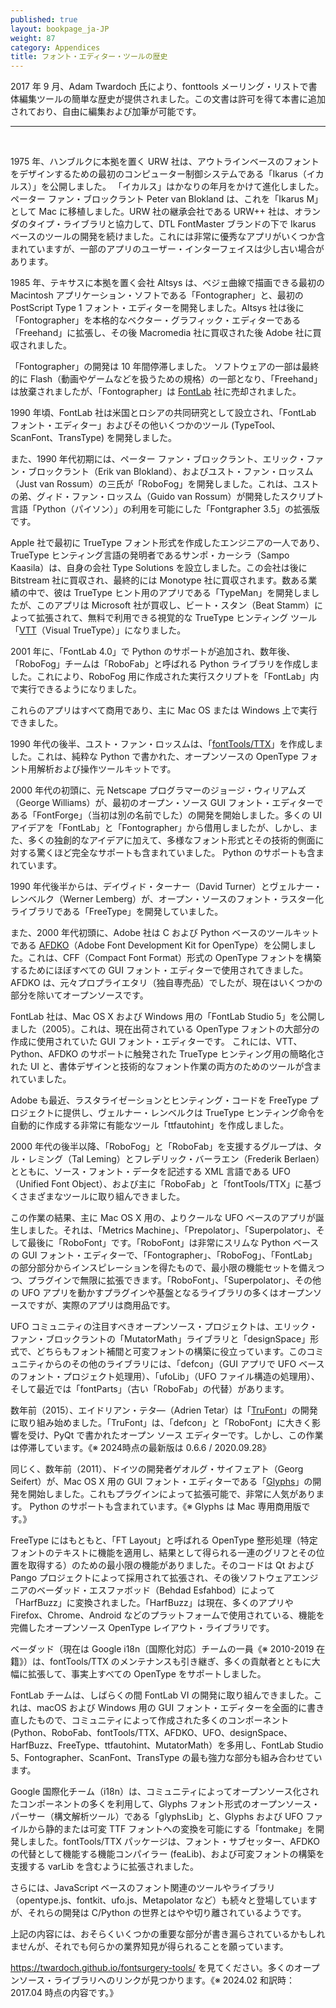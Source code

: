 ```yaml
---
published: true
layout: bookpage_ja-JP
weight: 87
category: Appendices
title: フォント・エディター・ツールの歴史
---
```


2017 年 9 月、Adam Twardoch 氏により、fonttools メーリング・リストで書体編集ツールの簡単な歴史が提供されました。この文書は許可を得て本書に追加されており、自由に編集および加筆が可能です。

---
<br />

1975 年、ハンブルクに本拠を置く URW 社は、アウトラインベースのフォントをデザインするための最初のコンピューター制御システムである「Ikarus（イカルス）」を公開しました。 「イカルス」はかなりの年月をかけて進化しました。ペーター ファン・ブロックラント Peter van Blokland は、これを「Ikarus M」として Mac に移植しました。URW 社の継承会社である URW++ 社は、オランダのタイプ・ライブラリと協力して、DTL FontMaster ブランドの下で Ikarus ベースのツールの開発を続けました。これには非常に優秀なアプリがいくつか含まれていますが、一部のアプリのユーザー・インターフェイスは少し古い場合があります。

1985 年、テキサスに本拠を置く会社 Altsys は、ベジェ曲線で描画できる最初の Macintosh アプリケーション・ソフトである「Fontographer」と、最初の PostScript Type 1 フォント・エディターを開発しました。Altsys 社は後に 「Fontographer」を本格的なベクター・グラフィック・エディターである「Freehand」に拡張し、その後 Macromedia 社に買収された後 Adobe 社に買収されました。

「Fontographer」の開発は 10 年間停滞しました。 ソフトウェアの一部は最終的に Flash（動画やゲームなどを扱うための規格）の一部となり、「Freehand」は放棄されましたが、「Fontographer」は [FontLab](https://www.fontlab.com/ja/about/) 社に売却されました。

1990 年頃、FontLab 社は米国とロシアの共同研究として設立され、「FontLab フォント・エディター」およびその他いくつかのツール (TypeTool、ScanFont、TransType) を開発しました。

また、1990 年代初期には、ペーター ファン・ブロックラント、エリック・ファン・ブロックラント（Erik van Blokland）、およびユスト・ファン・ロッスム（Just van Rossum）の三氏が「RoboFog」を開発しました。これは、ユストの弟、グィド・ファン・ロッスム（Guido van Rossum）が開発したスクリプト言語「Python（パイソン）」の利用を可能にした「Fontgrapher 3.5」の拡張版です。

Apple 社で最初に TrueType フォント形式を作成したエンジニアの一人であり、TrueType ヒンティング言語の発明者であるサンポ・カーシラ（Sampo Kaasila）は、自身の会社 Type Solutions を設立しました。この会社は後に Bitstream 社に買収され、最終的には Monotype 社に買収されます。数ある業績の中で、彼は TrueType ヒント用のアプリである「TypeMan」を開発しましたが、このアプリは Microsoft 社が買収し、ビート・スタン（Beat Stamm）によって拡張されて、無料で利用できる視覚的な TrueType ヒンティング ツール「[VTT](https://learn.microsoft.com/en-us/typography/tools/vtt/)（Visual TrueType）」になりました。

2001 年に、「FontLab 4.0」で Python のサポートが追加され、数年後、「RoboFog」チームは「RoboFab」と呼ばれる Python ライブラリを作成しました。これにより、RoboFog 用に作成された実行スクリプトを「FontLab」内で実行できるようになりました。

これらのアプリはすべて商用であり、主に Mac OS または Windows 上で実行できました。

1990 年代の後半、ユスト・ファン・ロッスムは、「[fontTools/TTX](https://fonttools.readthedocs.io/en/latest/ttx.html)」を作成しました。これは、純粋な Python で書かれた、オープンソースの OpenType フォント用解析および操作ツールキットです。

2000 年代の初頭に、元 Netscape プログラマーのジョージ・ウィリアムズ（George Williams）が、最初のオープン・ソース GUI フォント・エディターである「FontForge」（当初は別の名前でした）の開発を開始しました。多くの UI アイデアを「FontLab」と「Fontographer」から借用しましたが、しかし、また、多くの独創的なアイデアに加えて、多様なフォント形式とその技術的側面に対する驚くほど完全なサポートも含まれていました。 Python のサポートも含まれています。

1990 年代後半からは、デイヴィド・ターナー（David Turner）とヴェルナー・レンベルク（Werner Lemberg）が、オープン・ソースのフォント・ラスター化ライブラリである「FreeType」を開発していました。

また、2000 年代初頭に、Adobe 社は C および Python ベースのツールキットである [AFDKO](https://github.com/adobe-type-tools/afdko/)（Adobe Font Development Kit for OpenType）を公開しました。これは、CFF（Compact Font Format）形式の OpenType フォントを構築するためにほぼすべての GUI フォント・エディターで使用されてきました。AFDKO は、元々プロプライエタリ（独自専売品）でしたが、現在はいくつかの部分を除いてオープンソースです。

FontLab 社は、Mac OS X および Windows 用の「FontLab Studio 5」を公開しました（2005）。これは、現在出荷されている OpenType フォントの大部分の作成に使用されていた GUI フォント・エディターです。 これには、VTT、Python、AFDKO のサポートに触発された TrueType ヒンティング用の簡略化された UI と、書体デザインと技術的なフォント作業の両方のためのツールが含まれていました。

Adobe も最近、ラスタライゼーションとヒンティング・コードを FreeType プロジェクトに提供し、ヴェルナー・レンベルクは TrueType ヒンティング命令を自動的に作成する非常に有能なツール「ttfautohint」を作成しました。

2000 年代の後半以降、「RoboFog」と「RoboFab」を支援するグループは、タル・レミング（Tal Leming）とフレデリック・バーラエン（Frederik Berlaen）とともに、ソース・フォント・データを記述する XML 言語である UFO（Unified Font Object）、および主に「RoboFab」と「fontTools/TTX」に基づくさまざまなツールに取り組んできました。

この作業の結果、主に Mac OS X 用の、よりクールな UFO ベースのアプリが誕生しました。それは、「Metrics Machine」、「Prepolator」、「Superpolator」、そして最後に「RoboFont」です。「RoboFont」は非常にスリムな Python ベースの GUI フォント・エディターで、「Fontographer」、「RoboFog」、「FontLab」の部分部分からインスピレーションを得たもので、最小限の機能セットを備えつつ、プラグインで無限に拡張できます。「RoboFont」、「Superpolator」、その他の UFO アプリを動かすプラグインや基盤となるライブラリの多くはオープンソースですが、実際のアプリは商用品です。

UFO コミュニティの注目すべきオープンソース・プロジェクトは、エリック・ファン・ブロックラントの「MutatorMath」ライブラリと「designSpace」形式で、どちらもフォント補間と可変フォントの構築に役立っています。このコミュニティからのその他のライブラリには、「defcon」（GUI アプリで UFO ベースのフォント・プロジェクト処理用）、「ufoLib」（UFO ファイル構造の処理用）、そして最近では「fontParts」（古い「RoboFab」の代替）があります。

数年前（2015）、エイドリアン・テタ―（Adrien Tetar）は「[TruFont](https://trufont.github.io/)」の開発に取り組み始めました。「TruFont」は、「defcon」と「RoboFont」に大きく影響を受け、PyQt で書かれたオープン ソース エディターです。しかし、この作業は停滞しています。《※ 2024時点の最新版は 0.6.6 / 2020.09.28》

同じく、数年前（2011）、ドイツの開発者ゲオルグ・サイフェアト（Georg Seifert）が、Mac OS X 用の GUI フォント・エディターである「[Glyphs](https://glyphsapp.com/buy)」の開発を開始しました。これもプラグインによって拡張可能で、非常に人気があります。 Python のサポートも含まれています。《※ Glyphs は Mac 専用商用版です。》

FreeType にはもともと、「FT Layout」と呼ばれる OpenType 整形処理（特定フォントのテキストに機能を適用し、結果として得られる一連のグリフとその位置を取得する）のための最小限の機能がありました。そのコードは Qt および Pango プロジェクトによって採用されて拡張され、その後ソフトウェアエンジニアのベーダッド・エスファボッド（Behdad Esfahbod）によって「HarfBuzz」に変換されました。「HarfBuzz」は現在、多くのアプリやFirefox、Chrome、Android などのプラットフォームで使用されている、機能を完備したオープンソース OpenType レイアウト・ライブラリです。

ベーダッド（現在は Google i18n〔国際化対応〕チームの一員《※ 2010-2019 在籍》）は、fontTools/TTX のメンテナンスも引き継ぎ、多くの貢献者とともに大幅に拡張して、事実上すべての OpenType をサポートしました。

FontLab チームは、しばらくの間 FontLab VI の開発に取り組んできました。これは、macOS および Windows 用の GUI フォント・エディターを全面的に書き直したもので、コミュニティによって作成された多くのコンポーネント (Python、RoboFab、fontTools/TTX、AFDKO、UFO、designSpace、HarfBuzz、FreeType、ttfautohint、MutatorMath）を多用し、FontLab Studio 5、Fontographer、ScanFont、TransType の最も強力な部分も組み合わせています。

Google 国際化チーム（i18n）は、コミュニティによってオープンソース化されたコンポーネントの多くを利用して、Glyphs フォント形式のオープンソース・パーサー（構文解析ツール）である「glyphsLib」と、Glyphs および UFO ファイルから静的または可変 TTF フォントへの変換を可能にする「fontmake」を開発しました。fontTools/TTX パッケージは、フォント・サブセッター、AFDKO の代替として機能する機能コンパイラー (feaLib)、および可変フォントの構築を支援する varLib を含むように拡張されました。

さらには、JavaScript ベースのフォント関連のツールやライブラリ（opentype.js、fontkit、ufo.js、Metapolator など）も続々と登場していますが、それらの開発は C/Python の世界とはやや切り離されているようです。

上記の内容には、おそらくいくつかの重要な部分が書き漏らされているかもしれませんが、それでも何らかの業界知見が得られることを願っています。

https://twardoch.github.io/fontsurgery-tools/ を見てください。多くのオープンソース・ライブラリへのリンクが見つかります。《※ 2024.02 和訳時： 2017.04 時点の内容です。》
